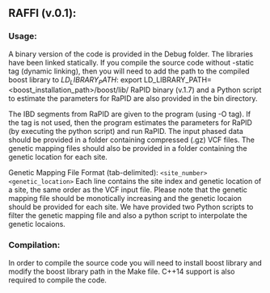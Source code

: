 
## RAFFI (v.0.1):
### Usage:
A binary version of the code is provided in the Debug folder. The libraries have been linked statically. If you compile the source code without -static tag (dynamic linking), then you will need to add the path to the compiled boost library to $LD_LIBRARY_PATH$: export LD_LIBRARY_PATH=<boost_installation_path>/boost/lib/ 
RaPID binary (v.1.7) and a Python script to estimate the parameters for RaPID are also provided in the bin directory.

The IBD segments from RaPID are given to the program (using -O tag). If the tag is not used, then the program estimates the parameters  for RaPID (by executing the python script) and run RaPID. The input phased data should be provided in a folder containing compressed (.gz) VCF files. The genetic mapping files should also be provided in a folder containing the genetic location for each site. 

Genetic Mapping File Format (tab-delimited):
`<site_number> <genetic_location>`
Each line contains the site index and genetic location of a site, the same order as the VCF input file. Please note that the genetic mapping file should be monotically increasing and the genetic locaion should be provided for each site. We have provided two Python scripts to filter the genetic mapping file and also a python script to interpolate the genetic locaions. 

### Compilation:
In order to compile the source code you will need to install boost library and modify the boost library path in the Make file. C++14 support is also required to compile the code.

